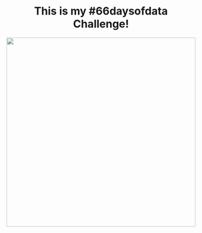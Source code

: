 
<h1 align="center"> This is my #66daysofdata  Challenge! </h1>

<p align="center">
  <img src="md/p1.png" height="500px"/>
</p>
